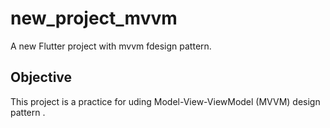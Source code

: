 # new_project_mvvm

A new Flutter project with mvvm fdesign pattern.

##  Objective

This project is a practice for uding Model-View-ViewModel (MVVM) design pattern .





